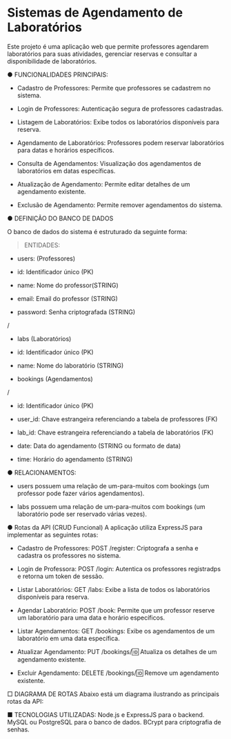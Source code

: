 # Sistemas de Agendamento de Laboratórios

Este projeto é uma aplicação web que permite professores agendarem laboratórios para suas atividades, gerenciar reservas e consultar a disponibilidade de laboratórios.

● FUNCIONALIDADES PRINCIPAIS: 

- Cadastro de Professores: Permite que professores se cadastrem no sistema.

- Login de Professores: Autenticação segura de professores cadastradas.

- Listagem de Laboratórios: Exibe todos os laboratórios disponíveis para reserva.

- Agendamento de Laboratórios: Professores podem reservar laboratórios para datas e horários específicos.

- Consulta de Agendamentos: Visualização dos agendamentos de laboratórios em datas específicas.

- Atualização de Agendamento: Permite editar detalhes de um agendamento existente.

- Exclusão de Agendamento: Permite remover agendamentos do sistema.


● DEFINIÇÃO DO BANCO DE DADOS

O banco de dados do sistema é estruturado da seguinte forma:

> ENTIDADES:

- users: (Professores)

- id: Identificador único (PK)

- name: Nome do professor(STRING)

- email: Email do professor (STRING)

- password: Senha criptografada (STRING)

/

- labs (Laboratórios)

- id: Identificador único (PK)

- name: Nome do laboratório (STRING)

- bookings (Agendamentos)

/

- id: Identificador único (PK)

- user_id: Chave estrangeira referenciando a tabela de professores (FK)
  
- lab_id: Chave estrangeira referenciando a tabela de laboratórios (FK)

- date: Data do agendamento (STRING ou formato de data)

- time: Horário do agendamento (STRING)
  
● RELACIONAMENTOS:
- users possuem uma relação de um-para-muitos com bookings (um professor pode fazer vários agendamentos).

- labs possuem uma relação de um-para-muitos com bookings (um laboratório pode ser reservado várias vezes).


● Rotas da API (CRUD Funcional)
A aplicação utiliza ExpressJS para implementar as seguintes rotas:

- Cadastro de Professores:
POST /register: Criptografa a senha e cadastra os professores no sistema.

- Login de Professora:
POST /login: Autentica os professores registradps e retorna um token de sessão.

- Listar Laboratórios:
GET /labs: Exibe a lista de todos os laboratórios disponíveis para reserva.

- Agendar Laboratório:
POST /book: Permite que um professor reserve um laboratório para uma data e horário específicos.

- Listar Agendamentos:
GET /bookings: Exibe os agendamentos de um laboratório em uma data específica.

- Atualizar Agendamento:
PUT /bookings/:id: Atualiza os detalhes de um agendamento existente.

- Excluir Agendamento:
DELETE /bookings/:id: Remove um agendamento existente.


□ DIAGRAMA DE ROTAS 
Abaixo está um diagrama ilustrando as principais rotas da API:


■ TECNOLOGIAS UTILIZADAS:
Node.js e ExpressJS para o backend.
MySQL ou PostgreSQL para o banco de dados.
BCrypt para criptografia de senhas.
